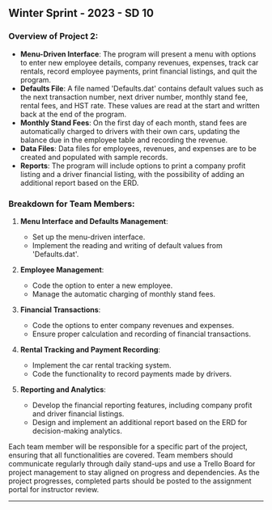 ## Winter Sprint - 2023 - SD 10

### Overview of Project 2:
- **Menu-Driven Interface**: The program will present a menu with options to enter new employee details, company revenues, expenses, track car rentals, record employee payments, print financial listings, and quit the program.
- **Defaults File**: A file named 'Defaults.dat' contains default values such as the next transaction number, next driver number, monthly stand fee, rental fees, and HST rate. These values are read at the start and written back at the end of the program.
- **Monthly Stand Fees**: On the first day of each month, stand fees are automatically charged to drivers with their own cars, updating the balance due in the employee table and recording the revenue.
- **Data Files**: Data files for employees, revenues, and expenses are to be created and populated with sample records.
- **Reports**: The program will include options to print a company profit listing and a driver financial listing, with the possibility of adding an additional report based on the ERD.

### Breakdown for Team Members:
1. **Menu Interface and Defaults Management**:
   - Set up the menu-driven interface.
   - Implement the reading and writing of default values from 'Defaults.dat'.

2. **Employee Management**:
   - Code the option to enter a new employee.
   - Manage the automatic charging of monthly stand fees.

3. **Financial Transactions**:
   - Code the options to enter company revenues and expenses.
   - Ensure proper calculation and recording of financial transactions.

4. **Rental Tracking and Payment Recording**:
   - Implement the car rental tracking system.
   - Code the functionality to record payments made by drivers.

5. **Reporting and Analytics**:
   - Develop the financial reporting features, including company profit and driver financial listings.
   - Design and implement an additional report based on the ERD for decision-making analytics.

Each team member will be responsible for a specific part of the project, ensuring that all functionalities are covered. Team members should communicate regularly through daily stand-ups and use a Trello Board for project management to stay aligned on progress and dependencies. As the project progresses, completed parts should be posted to the assignment portal for instructor review.
___
